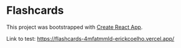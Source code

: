 # Flashcards

This project was bootstrapped with [Create React App](https://github.com/facebook/create-react-app).

Link to test:
https://flashcards-4mfatmmld-erickcoelho.vercel.app/
